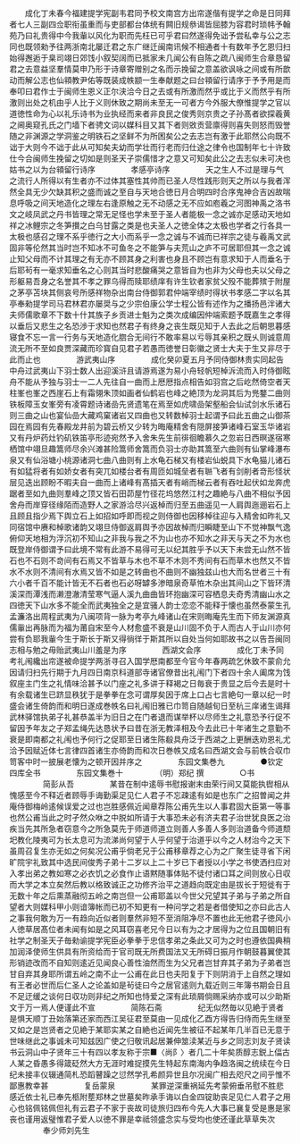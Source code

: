 <!-- { "loadSidebar": true } -->
　　成化丁未春今福建提学宪副韦君同予校文南宫方出帘遂偕有提学之命是日同拜者七人三副四佥职衔虽重而与吏部都台体统有闗旧规叅谒皆屈膝为容君时琐帏予翰苑乃曰礼贵得中今我軰以风化为职而先枉已可乎君曰然遂得免诎予尝私幸与公之志同也既领勑予往两浙南北屡迁君之东广继迁闽南讯候不相通者十有数年予乞恩归扫始得邂逅于臬司翊日郊饯小叙契阔而已抵家未几闻公有自陈之疏八闽师生合章恳留君之去意益坚羣情莫申乃形于诗章寄赠别之名而示挽留之意盖欲讽咏之间或有所歆动而解公志也仙頖教尹佑等既装成帙颛一生奉献题之曰台頖留行请序于予予用是而奉叩曰君作士于闽师生恩义正尔浃洽今日之去或有所激而然乎或比于义而然乎有所激则出处之机由乎人比于义则休致之期尚未至无一可者方今外服大僚惟提学之官以道徳性命为心以礼乐诗书为业执经而来者非良民之俊秀则京贵之子孙髙者欲探羲黄之阃奥窥孔氏之门墙下者骋文词以媒科目又其下者则敚贡营廪得则喜失则怒而毁誉随之非渊源之学洞鉴之明铁石之坚鲜不为所困矣公之去志岂有激于此耶然公向既不诎于大则今不诎于此从可知矣夫幼而学壮而行老而归仕途之律令也国制年七十许致仕今合闽师生挽留之切如是则圣天子崇儒惜才之意又可知矣此公之去志似未可决也姑书之以为台頖留行诗序
　　
　　孝感亭诗序
　　
　　天之生人不过是理与气之流行人所得以有生者亦不过体其塞性其帅而已圣人尽性践形则天之所以与我者浑然全具无少欠缺其积之盛而诚之至自与天地合徳日月合明四时合序鬼神合吉凶故喘息呼吸之间天地造化之理左右逢原触之无不动感之无不应如庖羲之河图神禹之洛书文之岐凤武之丹书皆理之常无足怪也学未至于圣人者能极一念之诚亦足感动天地如祥之冰鲤宗之冬笋攅之白乌甘露之类是也夫圣人之徳全体之太极也学者之行各具一太极也感召之理不系乎徳行之大小而系乎一念之诚与不诚而已祥宗之徒与羲禹文武固非等伦然其当时岂不知冰不可鱼冬之不能笋与夫荒山之庐不可居耶但其一念之诚止知父母而不计其理之有无亦不顾其身之利害也身且不顾岂有意求知于人而垂名于后耶茍有一毫求知垂名之心则其当时悲酸痛哭之意皆自为也非为父母也夫以父母之形躯易吾身之名誉其不孝之罪乌得而赎耶绩庠有许生钦者家贫父殁不能葬殡于附屋之茅亭苫块其侧哀号所感祥物杂出南台侍御郭君仲端宰绩时得状书孝感二字以名其亭奉勑提学司马君林君亦屡奨与之少宗伯康公学士程公皆有述作为之播扬邑泮诸大夫师儒歌章不下数十什其族子乡贡进士魁为之类次成编因仲端索题予既嘉生之孝得以垂后又悲生之名恐渉于求知也然君子有终身之丧生既见知于人去此之后朝思暮感寝食不忘一言一行务与天地造化脗合无间行不敢率易以亏辱其亲积之既乆则诚意周流无所不至如良贾深藏而珍寳自见君子若愚而徳誉日彰徽之贤士大夫于生又非尽于此而止也
　　
　　游武夷山序
　　
　　成化癸卯夏五月予同侍御林贵实同起告中舟过武夷山下羽士数人出迎溪浒且请游焉遂为易小舟轻帆短棹泝流而入时侍御眩舟不能从予独与羽士一二人先往自一曲而上厯厯指点相告如羽宫之后屹然倚空者天柱峯也峯之西崖石上有霜翎朱顶如画者仙鹤岩也峰之絶顶为龙洞其后为兠鍪二曲则铁板障玉女峯旁有凌霄题诗诸嵒先贤遗笔在焉至如虎啸嵒架壑船会仙试剑水乐诸石则三曲之山也宴仙嵒大藏鸡窠诸岩又四曲也又转数棹羽士起谓予曰此五曲之山御茶园在焉园有先春殿龙井前为碧云桥又少转为晦庵精舍有隠屏接笋诸峰石室玉华诸岩又有丹炉药灶钓矶铁笛亭形迹宛然予入舍朱先生前徘徊瞻慕久之忽岩日西暝遂宿寒栖馆中翊旦趣篙师尽余兴滩甚险篙师舍篙而负羽士亦助其篙至六曲则有仙掌峰瀑布泉又有仙浴塘小桃源诸洞七曲八曲则有上水龟石梯又有楼岩仙蜕具下水龟猫儿诸石有如猛将者有如娇女者有突兀如楼台者有周匝如城垒者有聮飞者有剑削者竒形怪状层见迭出顾盼不暇夫自一曲而上诸峰有髙插天者有峭而梯云者有吞吐起伏如龙奔虎踞者至如九曲则羣峰之顶又皆石田茆屋竹径花坞悠然江村之趣絶与八曲不相似予因舍舟而岸穿径缘陌而造野人之家游洽尽兴返棹而归至五曲遥见一人肩舆迤逦岩石上且顾且指少焉下舆立石上如招如呼即而视之则侍御也因移棹往迎与入精舍如昨礼又同宿馆中赓和棹歌诸韵又翊旦侍御返肩舆予亦因故棹而归瞬睫至山下不觉神飘气逸俯仰天地相为浮沉初不知山之非我与我之不为山也亦不知水之非天与天之不为水也既登岸侍御谓予曰此境不常有此游不易得可无以纪其胜乎予以天下未尝无山然不皆石也不石则不竒间有石焉又不皆草与木也不草不木则不秀间有石而草木也然又不皆水不水则不清间有水焉又皆不如是之转曲也不曲则不幽独兹山也大而名世者三十有六小者千百不能计皆无不石者也石必呀罅多渗暗泉奇草恠木杂出其间山之下皆环清溪深而潭浅而濑澄澈清莹寒气逼人溪九曲曲皆环抱幽深可容栖息夫奇秀清幽山水之四徳天下山水多不能全而武夷独全之是宜骚人韵士恋恋不能释于懐也虽然泰蒙生孔孟濂洛出周程武夷为八闽项背一脉为考亭九峰诸山在宋则晦庵先生而下师友渊源真儒軰出再脉而为福为莆自宋至今人材愈盛不衰是山川固不负于人而古人于山川亦何尝有负耶我軰今生于斯长于斯又得徜徉于斯其所以自处当何如耶故书之以告吾闽同志相与勉之毋贻武夷山川羞是为序
　　
　　西湖文会序
　　
　　成化丁未予同考礼闱纔出帘遂被命提学两浙寻召入国学厯南都至今官今年春两疏乞休致不蒙俞允因请归扫先行期于九月四日南京科道部寺诸官僚昔出礼闱门下者四十余人阖席为饯叙座主门生之礼情味洽甚予以门座之礼多讲于释褐之日毎衰于贵显之后今去是时十有余载诸生已跻显秩犹于是拳拳在念可谓厚矣因于席上口占七言絶句一章以纪一时盛会诸生倚韵而和明日遂成巻帙名曰礼闱旧雅已巾笥自随越旬日至杭三庠诸生谒拜武林驿馆执弟子礼甚恭盖半为旧日之在门者退而谋举杯以尽师生之礼意恐予行促不留因予年友之子郑孟绳先达恳状予曰昔在浙无教泽相及今去此已十年诸生之意勤不衰是即南都之礼闱也予何行之促耶至日诸生陈殽具舟泛于西湖之上更酬迭劝恩礼尤洽予因赋近体七言律四首诸生亦倚韵而和次日巻帙又成名曰西湖文会与前帙合収巾笥客中时一披展老懐为之顿开因并序之
　　
　　东园文集巻九
　　
　　●钦定四库全书
　　
　　东园文集巻十
　　
　　（明）郑纪 撰
　　
　　○书
　　
　　简彭从吾
　　
　　某昔在制中逺辱书慰报谢末由荣行间又莫能执辔相从愧感至今不释近者顾辱手诲勤渠足见仁人君子不忘疎逺有如是也东广之招曽闻之井庵侍御梅岭逺候误爱之过也岂胜感佩近闻章荐陈公甫先生以人事君固大臣第一等事也然公甫当此之时孑然众咻之中脱如所请于大事恐未必有济夫君子治世犹良医之治疾当先其所急者窃意今之所急莫先于师道师道立则善人多善人多则治道备今师道颓圯教化陵夷可为长太息可为流涕尚何望于人乎何望于治道乎以今之人材治今之天下虽周召复生亦无如之何矣况公甫乎倘老兄于公甫移章荐之心为之广聚生徒寻省下闲旷院宇礼致其中选民间俊秀子弟十二岁以上二十岁已下者授以小学之书使洒扫应对入孝出弟之教如寒之必衣饥之必食作止语黙随事体贴不徒付诸口耳之间则放心日収而大学之本立矣然后教以格致诚正之功修齐治平之道趋向既定由是拔长于短徙有于无数十年之后熏蒸融彻五岭之南岂但一公甫耶盖以今世父兄望其子弟与子弟之所自望者大则媒科甲小则谙簿帐而已初不知更有一种问学之若是者借使知之亦曰此古人之事我何敢为万一有趋向近似者则羣然非短不至消阻净尽不置也此无他君子徳风小人徳草居髙位者未闻有如是之风耳窃喜老兄今日以有为之才居得为之位且国朝旧有社学之制圣天子毎勑谕提学宪臣必拳拳于忠信孝弟之条此又可为之时也遵依国典稍加润泽使师生供具有所资给而于官司既无所费国法又无所碍日振月作朝鼓暮翼使其形销迹改而不自知则逺近见闻良心善性油然而生为父兄者岂甘弃其子弟为子弟者岂甘自弃其身耶所谓五岭之南不止一公甫在此日也夫阳复于下则阴消于上自然之理如有王者必世而后仁圣人之论盖如是茍徒曰今之居官逺则九载近则三年簿书期会日且不足迂缓之谈何日収功则非纪之所知也恃爱之深有此琐屑倘赐采纳亦或可以少助斯文于万一焉人便谨此不宣
　　
　　简陈石斋
　　
　　纪无似然毎以见絶于贤者是惧天顺丁丑始落第还家而西江吴征君至莫由一见成化乙酉方得告归侍而先生继至又如之是岂贤者之见絶于某耶实某之自絶也近闻先生被征不起某年几半百已无意于世味继此之事诚未可知兹因广使之归敬讯起居兼伸筮渎某近与乡之同志刘友子贤读书云洞山中子贤年三十有四以孝友称于宗■〈尚阝〉者几二十年矣质醇志鋭上偪古人某之昏愚多得箴砭然大方无涯时难捉摸先生特起东南海内争趋洛闽之统续在今日纪未接丰仪辍通简札恐蹈瞽躁之愆然学孔希颜异世且尔况闽广相去咫尺之间乎惟不鄙惠教幸甚
　　
　　复岳蒙泉
　　
　　某罪逆深重祸延先考蒙俯垂吊慰不胜悲感近依士礼已奉先柩附塟郑林之世墓矣昨承手诲以白金四锭助丧足见仁人君子之用心也铭佩铭佩但礼有云君子不家于丧故司徒旅归四布今先人大事已襄复受是惠是家丧也谨用返璧惟君子爱人以徳不罪是幸祗领盛念实与受均也使还谨此草草失次
　　
　　奉少师刘先生
　　
